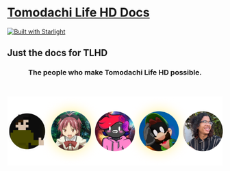 # [Tomodachi Life HD Docs](https://tlhd-docs.vercel.app/)

[![Built with Starlight](https://astro.badg.es/v2/built-with-starlight/tiny.svg)](https://starlight.astro.build)


## Just the docs for TLHD


<div style="text-align: center;">
  
### The people who make Tomodachi Life HD possible.



<img src="https://raw.githubusercontent.com/FIREXDF/TLHD-Docs/main/src/icon/contrib1.png" alt="Contributors" style="display: inline-block; margin: 30px auto 0;" />


</div>

